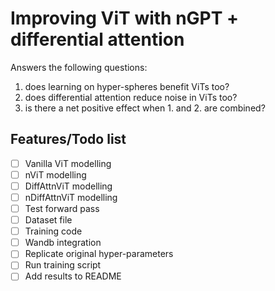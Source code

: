# Improving ViT with nGPT + differential attention

Answers the following questions: 
1. does learning on hyper-spheres benefit ViTs too?
2. does differential attention reduce noise in ViTs too?
3. is there a net positive effect when 1. and 2. are combined?

## Features/Todo list
- [ ] Vanilla ViT modelling
- [ ] nViT modelling
- [ ] DiffAttnViT modelling
- [ ] nDiffAttnViT modelling
- [ ] Test forward pass
- [ ] Dataset file
- [ ] Training code
- [ ] Wandb integration
- [ ] Replicate original hyper-parameters
- [ ] Run training script
- [ ] Add results to README
